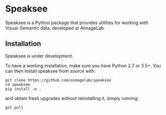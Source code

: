 # Speaksee

Speaksee is a Python package that provides utilities for working with Visual-Semantic data, developed at AImageLab.

## Installation
Speaksee is under development. 

To have a working installation, make sure you have Python 2.7 or 3.5+. You can then install speaksee from source with:

```
git clone https://github.com/aimagelab/speaksee
cd speaksee
pip install -e .
```

and obtain fresh upgrades without reinstalling it, simply running:

```
git pull
```


